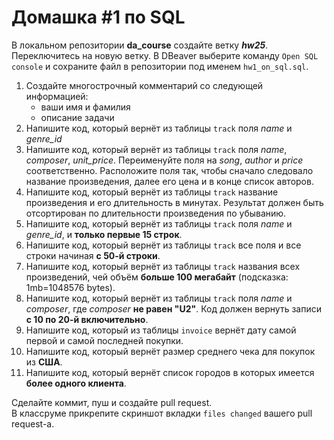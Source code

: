 # Домашка #1 по SQL  

В локальном репозитории **da_course** создайте ветку ***hw25***. Переключитесь на новую ветку. В DBeaver выберите команду `Open SQL console` и сохраните файл в репозитории под именем `hw1_on_sql.sql`.  

1. Создайте многострочный комментарий со следующей информацией:
   * ваши имя и фамилия
   * описание задачи 
2. Напишите код, который вернёт из таблицы `track` поля *name* и *genre_id*
3. Напишите код, который вернёт из таблицы `track` поля *name*, *composer*, *unit_price*. Переименуйте поля на *song*, *author* и *price* соответственно. Расположите поля так, чтобы сначало следовало название произведения, далее его цена и в конце список авторов.
5. Напишите код, который вернёт из таблицы `track` название произведения и его длительность в минутах. Результат должен быть отсортирован по длительности произведения по убыванию.
6. Напишите код, который вернёт из таблицы `track` поля *name* и *genre_id*, и **только первые 15 строк**.
7. Напишите код, который вернёт из таблицы `track` все поля и все строки начиная **с 50-й строки**.
8. Напишите код, который вернёт из таблицы `track` названия всех произведений, чей объём **больше 100 мегабайт** (подсказка: 1mb=1048576 bytes).
9. Напишите код, который вернёт из таблицы `track` поля *name* и *composer*, где *composer* **не равен "U2"**. Код должен вернуть записи **с 10 по 20-й включительно**.
10. Напишите код, который из таблицы `invoice` вернёт дату самой первой и самой последней покупки.
11. Напишите код, который вернёт размер среднего чека для покупок из **США**.
12. Напишите код, который вернёт список городов в которых имеется **более одного клиента**.

Сделайте коммит, пуш и создайте pull request.  
В классруме прикрепите скриншот вкладки `files changed` вашего pull request-а.